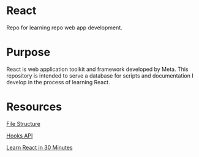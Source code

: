 # React
Repo for learning repo web app development.

# Purpose

React is  web application toolkit and framework developed by Meta.
This repository is intended to serve a database for scripts and documentation I develop in the process of learning React.

# Resources

[File Structure](https://reactjs.org/docs/faq-structure.html)

[Hooks API](https://reactjs.org/docs/hooks-reference.html#usestate)

[Learn React in 30 Minutes](https://www.youtube.com/watch?v=hQAHSlTtcmY&t=4s)





